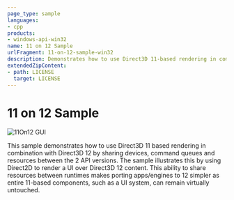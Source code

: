 ```yaml
---
page_type: sample
languages:
- cpp
products:
- windows-api-win32
name: 11 on 12 Sample
urlFragment: 11-on-12-sample-win32
description: Demonstrates how to use Direct3D 11-based rendering in combination with Direct3D 12.
extendedZipContent:
- path: LICENSE
  target: LICENSE
---
```


# 11 on 12 Sample

![11On12 GUI](src/D3D1211On12.png)

This sample demonstrates how to use Direct3D 11 based rendering in combination with Direct3D 12 by sharing devices, command queues and resources between the 2 API versions. The sample illustrates this by using Direct2D to render a UI over Direct3D 12 content. This ability to share resources between runtimes makes porting apps/engines to 12 simpler as entire 11-based components, such as a UI system, can remain virtually untouched.
